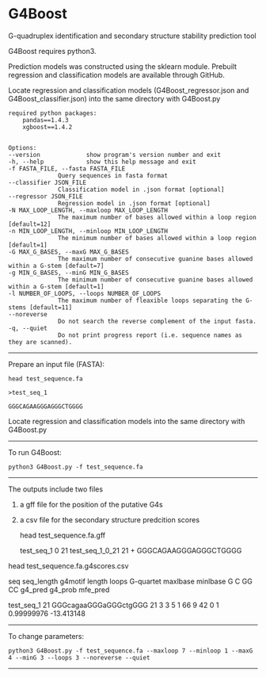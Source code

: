 # G4Boost
G-quadruplex identification and secondary structure stability prediction tool 

G4Boost requires python3.

Prediction models was constructed using the sklearn module. Prebuilt regression and classification models are available through GitHub.

Locate regression and classification models (G4Boost_regressor.json and G4Boost_classifier.json) into the same directory with G4Boost.py



	required python packages:
		pandas==1.4.3
		xgboost==1.4.2


	Options:
	--version             show program's version number and exit  
	-h, --help            show this help message and exit
	-f FASTA_FILE, --fasta FASTA_FILE
			      Query sequences in fasta format
	--classifier JSON_FILE
			      Classification model in .json format [optional]
	--regressor JSON_FILE
			      Regression model in .json format [optional]
	-N MAX_LOOP_LENGTH, --maxloop MAX_LOOP_LENGTH
			      The maximum number of bases allowed within a loop region [default=12]
	-n MIN_LOOP_LENGTH, --minloop MIN_LOOP_LENGTH
			      The minimum number of bases allowed within a loop region [default=1]
	-G MAX_G_BASES, --maxG MAX_G_BASES
			      The maximum number of consecutive guanine bases allowed within a G-stem [default=7]
	-g MIN_G_BASES, --minG MIN_G_BASES
			      The minimum number of consecutive guanine bases allowed within a G-stem [default=1]
	-l NUMBER_OF_LOOPS, --loops NUMBER_OF_LOOPS
			      The maximum number of fleaxible loops separating the G-stems [default=11]
	--noreverse
			      Do not search the reverse complement of the input fasta.
	-q, --quiet
			      Do not print progress report (i.e. sequence names as they are scanned).



--------------------
Prepare an input file (FASTA):

	head test_sequence.fa

	>test_seq_1
	
	GGGCAGAAGGGAGGGCTGGGG


Locate regression and classification models into the same directory with G4Boost.py


--------------------
To run G4Boost:

	python3 G4Boost.py -f test_sequence.fa


--------------------
The outputs include two files
1) a gff file for the position of the putative G4s
2) a csv file for the secondary structure predcition scores

	head test_sequence.fa.gff
	
	test_seq_1	0	21	test_seq_1_0_21	21	+	GGGCAGAAGGGAGGGCTGGGG
  
  head test_sequence.fa.g4scores.csv
  
  seq	seq_length	g4motif	length	loops	G-quartet	maxlbase	minlbase	G	C	GG	CC	g4_pred	g4_prob	mfe_pred
  
  test_seq_1	21	GGGcagaaGGGaGGGctgGGG	21	3	3	5	1	66	9	42	0	1	0.99999976	-13.413148
 
--------------------
To change parameters:

	python3 G4Boost.py -f test_sequence.fa --maxloop 7 --minloop 1 --maxG 4 --minG 3 --loops 3 --noreverse --quiet


--------------------
